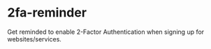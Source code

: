 # 2fa-reminder
Get reminded to enable 2-Factor Authentication when signing up for websites/services.
